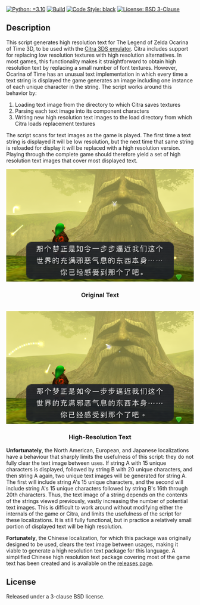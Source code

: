 [![Python: =3.10](https://img.shields.io/badge/python-3.10-green.svg)](https://docs.python.org/3/whatsnew/3.10.html)
[![Build](https://github.com/KarlTDebiec/OOT3DHDTextGenerator/actions/workflows/build.yml/badge.svg)](https://github.com/KarlTDebiec/OOT3DHDTextGenerator/actions/workflows/build.yml)
[![Code Style: black](https://img.shields.io/badge/code%20style-black-000000.svg)](https://github.com/psf/black)
[![License: BSD 3-Clause](https://img.shields.io/badge/license-BSD%203--Clause-blue.svg)](https://opensource.org/licenses/BSD-3-Clause)

## Description

This script generates high resolution text for The Legend of Zelda Ocarina of Time 3D,
to be used with the [Citra 3DS emulator](https://citra-emu.org). Citra includes support
for replacing low resolution textures with high resolution alternatives. In most games,
this functionality makes it straightforward to obtain high resolution text by replacing
a small number of font textures. However, Ocarina of Time has an unusual text
implementation in which every time a text string is displayed the game generates an
image including one instance of each unique character in the string. The script works
around this behavior by:

1. Loading text image from the directory to which Citra saves textures
2. Parsing each text image into its component characters
3. Writing new high resolution text images to the load directory from which Citra loads
   replacement textures

The script scans for text images as the game is played. The first time a text string is
displayed it will be low resolution, but the next time that same string is reloaded for
display it will be replaced with a high resolution version. Playing through the complete
game should therefore yield a set of high resolution text images that cover most
displayed text.

<div align="center" style="text-align:center">
    <img src="docs/static/original.png">
    <h3>Original Text</h3>
    <br>
    <img src="docs/static/heiti.png">
    <h3>High-Resolution Text</h3>
</div>

**Unfortunately**, the North American, European, and Japanese localizations have a
behaviour that sharply limits the usefulness of this script: they do not fully clear the
text image between uses. If string A with 15 unique characters is displayed, followed by
string B with 20 unique characters, and then string A again, two unique text images will
be generated for string A. The first will include string A's 15 unique characters, and
the second will include string A's 15 unique characters followed by string B's 16th
through 20th characters. Thus, the text image of a string depends on the contents of the
strings viewed previously, vastly increasing the number of potential text images. This
is difficult to work around without modifying either the internals of the game or Citra,
and limits the usefulness of the script for these localizations. It is still fully
functional, but in practice a relatively small portion of displayed text will be high
resolution.

**Fortunately**, the Chinese localization, for which this package was originally
designed to be used, clears the text image between usages, making it viable to generate
a high resolution text package for this language. A simplified Chinese high resolution
text package covering most of the game text has been created and is available on the
[releases page](https://github.com/KarlTDebiec/OOT3DHDTextGenerator/releases/).

## License

Released under a 3-clause BSD license.
